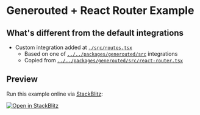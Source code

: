 # Generouted + React Router Example

## What's different from the default integrations

- Custom integration added at [`./src/routes.tsx`](./src/routes.tsx)
  - Based on one of [`../../packages/generouted/src`](../../packages/generouted/src) integrations
  - Copied from [`../../packages/generouted/src/react-router.tsx`](../../packages/generouted/src/react-router.tsx)

## Preview

Run this example online via [StackBlitz](https://stackblitz.com/github.com/oedotme/generouted/tree/main/examples/react-router-custom):

[![Open in StackBlitz](https://developer.stackblitz.com/img/open_in_stackblitz.svg)](https://stackblitz.com/github.com/oedotme/generouted/tree/main/examples/react-router-custom)
